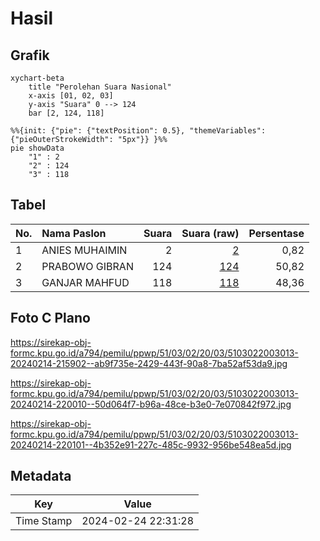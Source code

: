 # Hasil

## Grafik

```mermaid
xychart-beta
    title "Perolehan Suara Nasional"
    x-axis [01, 02, 03]
    y-axis "Suara" 0 --> 124
    bar [2, 124, 118]
```

```mermaid
%%{init: {"pie": {"textPosition": 0.5}, "themeVariables": {"pieOuterStrokeWidth": "5px"}} }%%
pie showData
    "1" : 2
    "2" : 124
    "3" : 118
```

## Tabel

| No. | Nama Paslon    | Suara | Suara (raw) | Persentase |
|:--- |:-------------- | -----:| -----------:| ----------:|
| 1   | ANIES MUHAIMIN | 2     | [2][p-1]    | 0,82       |
| 2   | PRABOWO GIBRAN | 124   | [124][p-2]  | 50,82      |
| 3   | GANJAR MAHFUD  | 118   | [118][p-3]  | 48,36      |


[p-1]: https://github.com/gigit-pemilu/pemilu-2024/blob/main/pilpres/hitung-suara/sub/51-bali/sub/03-badung/sub/02-mengwi/sub/2003-mengwitani/sub/013-tps/sub/paslon-1.txt
[p-2]: https://github.com/gigit-pemilu/pemilu-2024/blob/main/pilpres/hitung-suara/sub/51-bali/sub/03-badung/sub/02-mengwi/sub/2003-mengwitani/sub/013-tps/sub/paslon-2.txt
[p-3]: https://github.com/gigit-pemilu/pemilu-2024/blob/main/pilpres/hitung-suara/sub/51-bali/sub/03-badung/sub/02-mengwi/sub/2003-mengwitani/sub/013-tps/sub/paslon-3.txt

## Foto C Plano

https://sirekap-obj-formc.kpu.go.id/a794/pemilu/ppwp/51/03/02/20/03/5103022003013-20240214-215902--ab9f735e-2429-443f-90a8-7ba52af53da9.jpg

https://sirekap-obj-formc.kpu.go.id/a794/pemilu/ppwp/51/03/02/20/03/5103022003013-20240214-220010--50d064f7-b96a-48ce-b3e0-7e070842f972.jpg

https://sirekap-obj-formc.kpu.go.id/a794/pemilu/ppwp/51/03/02/20/03/5103022003013-20240214-220101--4b352e91-227c-485c-9932-956be548ea5d.jpg


## Metadata

| Key        | Value               |
| ---------- | ------------------- |
| Time Stamp | 2024-02-24 22:31:28 |



